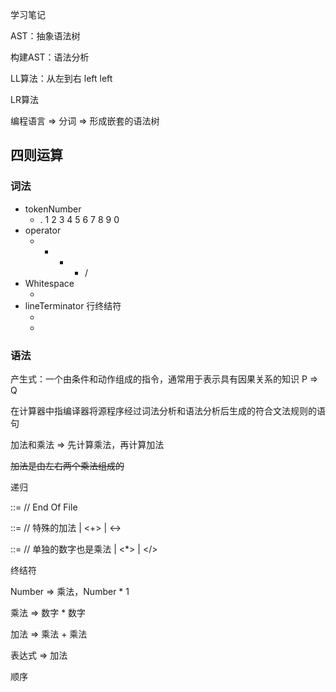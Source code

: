 学习笔记

AST：抽象语法树

构建AST：语法分析

LL算法：从左到右 left left

LR算法

编程语言 ⇒ 分词 ⇒  形成嵌套的语法树

## 四则运算

### 词法

- tokenNumber
    - . 1 2 3 4 5 6 7 8 9 0
- operator
    - + - * /
- Whitespace
    - <sp>
- lineTerminator 行终结符
    - <LF>
    - <CR>

### 语法

产生式：一个由条件和动作组成的指令，通常用于表示具有因果关系的知识 P ⇒ Q

在计算器中指编译器将源程序经过词法分析和语法分析后生成的符合文法规则的语句

加法和乘法 ⇒ 先计算乘法，再计算加法

~~加法是由左右两个乘法组成的~~

递归

<Expression>::=
<AdditiveExpression><EOF>  //  End Of File

<AdditiveExpression>::=
	<MultiplicativeExpression> // 特殊的加法
	| <AdditiveExpression><+><MultiplicativeExpression>
	| <AdditiveExpression><-><MultiplicativeExpression>

<MultiplicativeExpression>::=
	<Number>  // 单独的数字也是乘法
	| <MultiplicativeExpression><*><Number>
	| <MultiplicativeExpression></><Number>

  终结符  

Number ⇒ 乘法，Number * 1

乘法 ⇒ 数字 * 数字

加法 ⇒ 乘法 + 乘法

表达式 ⇒ 加法

顺序 